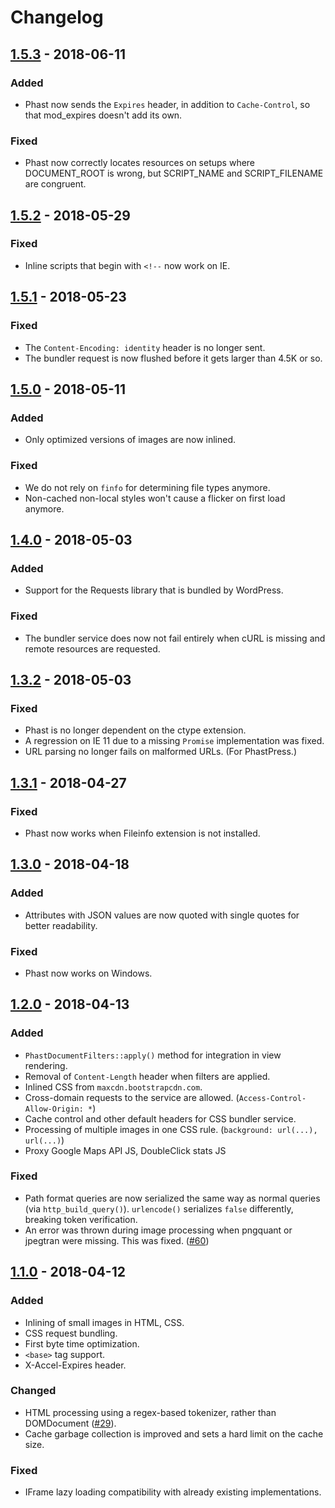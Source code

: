 # Changelog


## [1.5.3] - 2018-06-11

### Added
* Phast now sends the `Expires` header, in addition to `Cache-Control`, so that
  mod_expires doesn't add its own.

### Fixed
* Phast now correctly locates resources on setups where DOCUMENT_ROOT is wrong,
  but SCRIPT_NAME and SCRIPT_FILENAME are congruent.


## [1.5.2] - 2018-05-29

### Fixed
* Inline scripts that begin with `<!--` now work on IE.


## [1.5.1] - 2018-05-23

### Fixed
* The `Content-Encoding: identity` header is no longer sent.
* The bundler request is now flushed before it gets larger than 4.5K or so.


## [1.5.0] - 2018-05-11

### Added
* Only optimized versions of images are now inlined.

### Fixed
* We do not rely on `finfo` for determining file types anymore.
* Non-cached non-local styles won't cause a flicker on first load anymore.


## [1.4.0] - 2018-05-03

### Added
* Support for the Requests library that is bundled by WordPress.

### Fixed
* The bundler service does now not fail entirely when cURL is missing and remote
  resources are requested.


## [1.3.2] - 2018-05-03

### Fixed
* Phast is no longer dependent on the ctype extension.
* A regression on IE 11 due to a missing `Promise` implementation was fixed.
* URL parsing no longer fails on malformed URLs. (For PhastPress.)


## [1.3.1] - 2018-04-27

### Fixed
* Phast now works when Fileinfo extension is not installed.


## [1.3.0] - 2018-04-18

### Added
* Attributes with JSON values are now quoted with single quotes for better
  readability.

### Fixed
* Phast now works on Windows.


## [1.2.0] - 2018-04-13

### Added
* `PhastDocumentFilters::apply()` method for integration in view rendering.
* Removal of `Content-Length` header when filters are applied.
* Inlined CSS from `maxcdn.bootstrapcdn.com`.
* Cross-domain requests to the service are allowed. (`Access-Control-Allow-Origin: *`)
* Cache control and other default headers for CSS bundler service.
* Processing of multiple images in one CSS rule. (`background: url(...), url(...)`)
* Proxy Google Maps API JS, DoubleClick stats JS

### Fixed
* Path format queries are now serialized the same way as normal queries (via
  `http_build_query()`). `urlencode()` serializes `false` differently, breaking
  token verification.
* An error was thrown during image processing when pngquant or jpegtran were
  missing. This was fixed. ([#60])

[#60]: https://github.com/kiboit/phast/issues/60


## [1.1.0] - 2018-04-12

### Added
* Inlining of small images in HTML, CSS.
* CSS request bundling.
* First byte time optimization.
* `<base>` tag support.
* X-Accel-Expires header.

### Changed
* HTML processing using a regex-based tokenizer, rather than DOMDocument ([#29]).
* Cache garbage collection is improved and sets a hard limit on the cache size.

### Fixed
* IFrame lazy loading compatibility with already existing implementations.

[#29]: https://github.com/kiboit/phast/pull/29


[Unreleased]: https://github.com/kiboit/phast/compare/1.5.3...master
[1.5.3]: https://github.com/kiboit/phast/compare/1.5.2...1.5.3
[1.5.2]: https://github.com/kiboit/phast/compare/1.5.1...1.5.2
[1.5.1]: https://github.com/kiboit/phast/compare/1.5.0...1.5.1
[1.5.0]: https://github.com/kiboit/phast/compare/1.4.0...1.5.0
[1.4.0]: https://github.com/kiboit/phast/compare/1.3.2...1.4.0
[1.3.2]: https://github.com/kiboit/phast/compare/1.3.1...1.3.2
[1.3.1]: https://github.com/kiboit/phast/compare/1.3.0...1.3.1
[1.3.0]: https://github.com/kiboit/phast/compare/1.2.0...1.3.0
[1.2.0]: https://github.com/kiboit/phast/compare/1.1.0...1.2.0
[1.1.0]: https://github.com/kiboit/phast/compare/1.0.0...1.1.0
